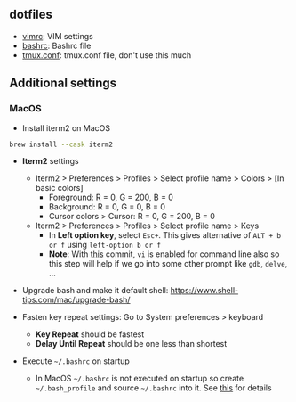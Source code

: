 ## dotfiles
- [vimrc](vimrc): VIM settings
- [bashrc](bashrc): Bashrc file
- [tmux.conf](tmux.conf): tmux.conf file, don't use this much

## Additional settings
### MacOS
- Install iterm2 on MacOS
```bash
brew install --cask iterm2
```
- __Iterm2__ settings
  - Iterm2 > Preferences > Profiles > Select profile name > Colors > [In basic colors]
    - Foreground: R = 0, G = 200, B = 0
    - Background: R = 0, G = 0, B = 0
    - Cursor colors > Cursor: R = 0, G = 200, B = 0
  - Iterm2 > Preferences > Profiles > Select profile name > Keys
    - In __Left option key__, select `Esc+`. This gives alternative of `ALT + b or f` using `left-option b or f`
    - __Note__: With [this](https://github.com/hansrajdas/dotfiles/commit/cf011d1489cfd45b71588c5a00b3e4c5ed3af7f5) commit, `vi` is enabled for command line also so this step will help if we go into some other prompt like `gdb`, `delve`, ...

- Upgrade bash and make it default shell: https://www.shell-tips.com/mac/upgrade-bash/
- Fasten key repeat settings: Go to System preferences > keyboard
  - __Key Repeat__ should be fastest
  - __Delay Until Repeat__ should be one less than shortest
- Execute `~/.bashrc` on startup
  - In MacOS `~/.bashrc` is not executed on startup so create `~/.bash_profile` and source `~/.bashrc` into it. See [this](https://apple.stackexchange.com/questions/12993/why-doesnt-bashrc-run-automatically) for details
